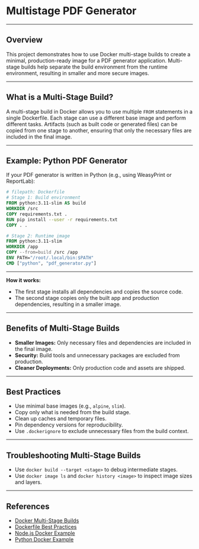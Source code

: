 # Multistage PDF Generator

---

## Overview

This project demonstrates how to use Docker multi-stage builds to create a minimal, production-ready image for a PDF generator application. Multi-stage builds help separate the build environment from the runtime environment, resulting in smaller and more secure images.

---

## What is a Multi-Stage Build?

A multi-stage build in Docker allows you to use multiple `FROM` statements in a single Dockerfile. Each stage can use a different base image and perform different tasks. Artifacts (such as built code or generated files) can be copied from one stage to another, ensuring that only the necessary files are included in the final image.

---

## Example: Python PDF Generator

If your PDF generator is written in Python (e.g., using WeasyPrint or ReportLab):

```Dockerfile
# filepath: Dockerfile
# Stage 1: Build environment
FROM python:3.11-slim AS build
WORKDIR /src
COPY requirements.txt .
RUN pip install --user -r requirements.txt
COPY . .

# Stage 2: Runtime image
FROM python:3.11-slim
WORKDIR /app
COPY --from=build /src /app
ENV PATH="/root/.local/bin:$PATH"
CMD ["python", "pdf_generator.py"]
```

---
**How it works:**

- The first stage installs all dependencies and copies the source code.
- The second stage copies only the built app and production dependencies, resulting in a smaller image.
---
## Benefits of Multi-Stage Builds

- **Smaller Images:** Only necessary files and dependencies are included in the final image.
- **Security:** Build tools and unnecessary packages are excluded from production.
- **Cleaner Deployments:** Only production code and assets are shipped.

---

## Best Practices

- Use minimal base images (e.g., `alpine`, `slim`).
- Copy only what is needed from the build stage.
- Clean up caches and temporary files.
- Pin dependency versions for reproducibility.
- Use `.dockerignore` to exclude unnecessary files from the build context.

---

## Troubleshooting Multi-Stage Builds

- Use `docker build --target <stage>` to debug intermediate stages.
- Use `docker image ls` and `docker history <image>` to inspect image sizes and layers.

---

## References

- [Docker Multi-Stage Builds](https://docs.docker.com/develop/develop-images/multistage-build/)
- [Dockerfile Best Practices](https://docs.docker.com/develop/develop-images/dockerfile_best-practices/)
- [Node.js Docker Example](https://nodejs.org/en/docs/guides/nodejs-docker-webapp/)
- [Python Docker Example](https://docs.docker.com/samples/python/)
